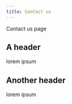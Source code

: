 ```yaml
---
title: Contact us
---
```


Contact us page

## A header

lorem ipsum

## Another header

lorem ipsum
